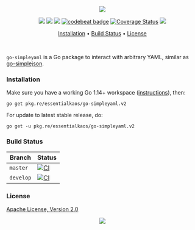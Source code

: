 <p align="center"><a href="#readme"><img src="https://gh.kaos.st/go-simpleyaml.svg"/></a></p>

<p align="center">
  <a href="https://pkg.go.dev/github.com/essentialkaos/go-simpleyaml"><img src="https://pkg.go.dev/badge/github.com/essentialkaos/go-simpleyaml"></a>
  <a href="https://github.com/essentialkaos/go-simpleyaml/actions?query=workflow%3ACodeQL"><img src="https://github.com/essentialkaos/go-simpleyaml/workflows/CodeQL/badge.svg" /></a>
  <a href="https://goreportcard.com/report/github.com/essentialkaos/go-simpleyaml"><img src="https://goreportcard.com/badge/github.com/essentialkaos/go-simpleyaml"></a>
  <a href="https://codebeat.co/projects/github-com-essentialkaos-go-simpleyaml"><img alt="codebeat badge" src="https://codebeat.co/badges/ffe9f2d6-8586-45c0-90fb-cdb4e7141960" /></a>
  <a href='https://coveralls.io/github/essentialkaos/go-simpleyaml?branch=master'><img src='https://coveralls.io/repos/github/essentialkaos/go-simpleyaml/badge.svg?branch=master' alt='Coverage Status' /></a>
  <a href="#license"><img src="https://gh.kaos.st/apache2.svg"></a>
</p>

<p align="center"><a href="#installation">Installation</a> • <a href="#build-status">Build Status</a> • <a href="#license">License</a></p>

<br/>

`go-simpleyaml` is a Go package to interact with arbitrary YAML, similar as [go-simplejson](https://github.com/bitly/go-simplejson).

### Installation

Make sure you have a working Go 1.14+ workspace ([instructions](https://golang.org/doc/install)), then:

```
go get pkg.re/essentialkaos/go-simpleyaml.v2
```

For update to latest stable release, do:

```
go get -u pkg.re/essentialkaos/go-simpleyaml.v2
```

### Build Status

| Branch | Status |
|--------|--------|
| `master` | [![CI](https://github.com/essentialkaos/go-simpleyaml/workflows/CI/badge.svg?branch=master)](https://github.com/essentialkaos/go-simpleyaml/actions) |
| `develop` | [![CI](https://github.com/essentialkaos/go-simpleyaml/workflows/CI/badge.svg?branch=develop)](https://github.com/essentialkaos/go-simpleyaml/actions) |

### License

[Apache License, Version 2.0](https://www.apache.org/licenses/LICENSE-2.0)

<p align="center"><a href="https://essentialkaos.com"><img src="https://gh.kaos.st/ekgh.svg"/></a></p>

